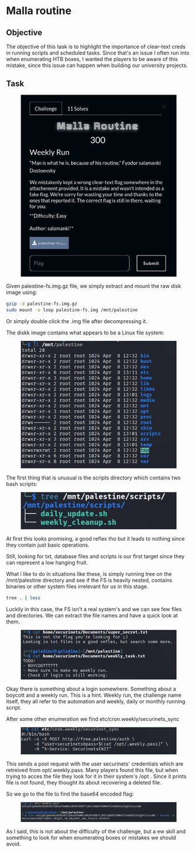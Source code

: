 # Malla routine

## Objective&#x20;

The objective of this task is to highlight the importance of clear-text creds in running scripts and scheduled tasks. Since that's an issue I often run into when enumerating HTB boxes, I wanted the players to be aware of this mistake, since this issue can happen when building our university projects.&#x20;



## Task

<figure><img src="../.gitbook/assets/image.png" alt=""><figcaption></figcaption></figure>

Given palestine-fs.img.gz file, we simply extract and mount the raw disk image using: &#x20;

```bash
gzip -d palestine-fs.img.gz
sudo mount -o loop palestine-fs.img /mnt/palestine
```

Or simply double click the .img file after decompressing it.

The diskk image contains what appears to be a Linux file system:

<figure><img src="../.gitbook/assets/image (1).png" alt=""><figcaption></figcaption></figure>

The first thing that is unusual is the scripts directory which contains two bash scripts:

<figure><img src="../.gitbook/assets/image (2).png" alt=""><figcaption></figcaption></figure>

At first this looks promising, a good reflex tho but it leads to nothing since they contain just basic operations.

Still, looking for txt, database files and scripts is our first target since they can represent a low hanging fruit.

What i like to do in situations like these, is simply running tree on the /mnt/palestine directory and see if the FS is heavily nested, contains binaries or other system files irrelevant for us in this stage.

```bash
tree . | less
```

Luckily in this case, the FS isn't a real system's and we can see few files and directories. We can extract the file names and have a quick look at them.

<figure><img src="../.gitbook/assets/image (3).png" alt=""><figcaption></figcaption></figure>

Okay there is something about a login somewhere. Something about a boycott and a weekly run. This is a hint. Weekly run, the challenge name itself, they all refer to the automation and weekly, daily or monthly running script.

After some other enumeration we find etc/cron.weekly/securinets\_sync&#x20;

<figure><img src="../.gitbook/assets/image (4).png" alt=""><figcaption></figcaption></figure>

This sends a post request with the user securinets' credentials which are retreived from opt/.weekly.pass. Many players found this file, but when trying to acces the file they look for it in their system's /opt . Since it prints file is not found, they thought its about recovering a deleted file.

So we go to the file to find the base64 encoded flag:

<figure><img src="../.gitbook/assets/image (5).png" alt=""><figcaption></figcaption></figure>

As I said, this is not about the difficulty of the challenge, but a ew skill and something to look for when enumerating boxes or  mistakes we should avoid.
